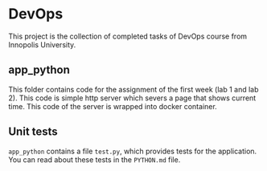 # DevOps

This project is the collection of completed tasks of DevOps course from Innopolis University.

## app_python

This folder contains code for the assignment of the first week (lab 1 and lab 2). This code is simple http server which severs a page that shows current time. This code of the server is wrapped into docker container.

## Unit tests

`app_python` contains a file `test.py`, which provides tests for the application. You can read about these tests in the `PYTHON.md` file.